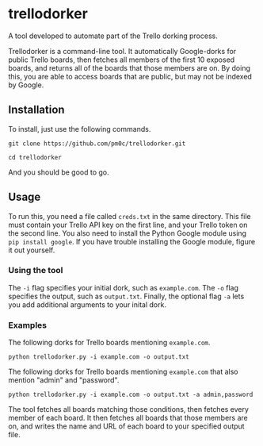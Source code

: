 # trellodorker
A tool developed to automate part of the Trello dorking process.

Trellodorker is a command-line tool. It automatically Google-dorks for public Trello boards, then fetches all members of the first 10 exposed boards, and returns all of the boards that those members are on. By doing this, you are able to access boards that are public, but may not be indexed by Google.

## Installation

To install, just use the following commands.

`git clone https://github.com/pm0c/trellodorker.git`

`cd trellodorker`

And you should be good to go.

## Usage

To run this, you need a file called `creds.txt` in the same directory. This file must contain your Trello API key on the first line, and your Trello token on the second line.
You also need to install the Python Google module using `pip install google`. If you have trouble installing the Google module, figure it out yourself.

### Using the tool

The `-i` flag specifies your initial dork, such as `example.com`. The `-o` flag specifies the output, such as `output.txt`. Finally, the optional flag `-a` lets you add additional arguments to your inital dork. 

### Examples

The following dorks for Trello boards mentioning `example.com`.

`python trellodorker.py -i example.com -o output.txt`

The following dorks for Trello boards mentioning `example.com` that also mention "admin" and "password".

`python trellodorker.py -i example.com -o output.txt -a admin,password`

The tool fetches all boards matching those conditions, then fetches every member of each board. It then fetches all boards that those members are on, and writes the name and URL of each board to your specified output file.
